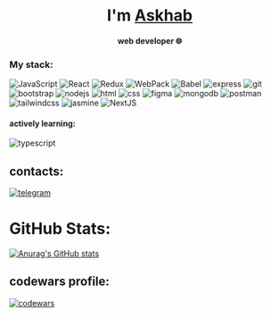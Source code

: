   <h1 align="center">I'm <a href="https://t.me/rintaruu" target="_blank">Askhab</a></h1>
   <h4 align="center"> web developer 🌐</h4>
   
   ### My stack:
   ![JavaScript](https://img.shields.io/badge/-JavaScript-090909?style=for-the-badge&logo=JavaScript)   ![React](https://img.shields.io/badge/-React-090909?style=for-the-badge&logo=react)     ![Redux](https://img.shields.io/badge/-Redux-090909?style=for-the-badge&logo=redux)     ![WebPack](https://img.shields.io/badge/-WebPack-090909?style=for-the-badge&logo=webpack) ![Babel](https://img.shields.io/badge/-Babel-090909?style=for-the-badge&logo=babel) ![express](https://img.shields.io/badge/-express-090909?style=for-the-badge&logo=express) ![git](https://img.shields.io/badge/-git-090909?style=for-the-badge&logo=git) ![bootstrap](https://img.shields.io/badge/-bootstrap-090909?style=for-the-badge&logo=bootstrap) ![nodejs](https://img.shields.io/badge/-nodejs-090909?style=for-the-badge&logo=nodedotjs) ![html](https://img.shields.io/badge/-html-090909?style=for-the-badge&logo=html5)  ![css](https://img.shields.io/badge/-css-090909?style=for-the-badge&logo=css3) ![figma](https://img.shields.io/badge/-figma-090909?style=for-the-badge&logo=figma) ![mongodb](https://img.shields.io/badge/-mongodb-090909?style=for-the-badge&logo=mongodb) ![postman](https://img.shields.io/badge/-postman-090909?style=for-the-badge&logo=postman) ![tailwindcss](https://img.shields.io/badge/-tailwindcss-090909?style=for-the-badge&logo=tailwindcss) ![jasmine](https://img.shields.io/badge/-jasmine-090909?style=for-the-badge&logo=jasmine) ![NextJS](https://img.shields.io/badge/-NextJS-090909?style=for-the-badge&logo=NextJS)
   
   #### actively learning:
   ![typescript](https://img.shields.io/badge/-typescript-090909?style=for-the-badge&logo=typescript)
   
   ## contacts:
   
   [![telegram](https://img.shields.io/badge/-telegram-090909?style=for-the-badge&logo=telegram)](https://t.me/rintaruu) 
   
   # GitHub Stats:
   [![Anurag's GitHub stats](https://github-readme-stats.vercel.app/api?username=askhab-b&show_icons=true&theme=merko)](https://github.com/anuraghazra/github-readme-stats)
   
   ## codewars profile:
   [![codewars](https://www.codewars.com/users/Askhab/badges/large)](https://www.codewars.com/users/Askhab) 
